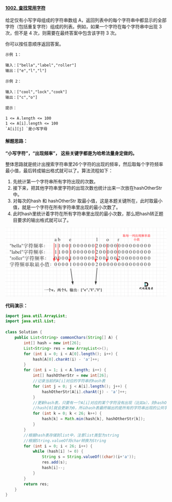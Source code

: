 #### [1002. 查找常用字符](https://leetcode-cn.com/problems/find-common-characters/)

给定仅有小写字母组成的字符串数组 A，返回列表中的每个字符串中都显示的全部字符（包括重复字符）组成的列表。例如，如果一个字符在每个字符串中出现 3 次，但不是 4 次，则需要在最终答案中包含该字符 3 次。

你可以按任意顺序返回答案。

 

```
示例 1：

输入：["bella","label","roller"]
输出：["e","l","l"]

示例 2：

输入：["cool","lock","cook"]
输出：["c","o"]

提示：

1 <= A.length <= 100
1 <= A[i].length <= 100
`A[i][j] `是小写字母
```



#### 解题思路：

**“小写字符”，“出现频率”， 这些关键字都是为哈希法量身定做的。**

整体思路就是统计出搜索字符串里26个字符的出现的频率，然后取每个字符频率最小值，最后转成输出格式就可以了。算法流程如下：

1. 先统计第一个字符串所有字符出现的次数。
2. 接下来，把其他字符串里字符的出现次数也统计出来一次放在hashOtherStr中。
3. 对每次的hash 和 hashOtherStr 取最小值，这是本题关键所在，此时取最小值，就是一个字符在所有字符串里出现的最小次数了。
4. 此时hash里统计着字符在所有字符串里出现的最小次数，那么把hash转正题目要求的输出格式就可以了。

![](image/1602641686-ZjKqgU-1002.查找常用字符.png)



**代码演示：**

```java
import java.util.ArrayList;
import java.util.List;

class Solution {
    public List<String> commonChars(String[] A) {
        int[] hash = new int[26];
        List<String> res = new ArrayList<>();
        for (int i = 0; i < A[0].length(); i++) {
            hash[A[0].charAt(i) - 'a']++;
        }
        for (int i = 1; i < A.length; i++) {
            int[] hashOtherStr = new int[26];
            //记录当前的A[i]对应的字符串的hash表
            for (int j = 0; j < A[i].length(); j++) {
                hashOtherStr[A[i].charAt(j) - 'a']++;
            }
            //更新hash表，只要有一个A[i]对应的某个字符没有出现（比如a），则hashOtherStr[0]==0
            //hash[0]就会更新为0，所以hash表最终输出的是所有的字符串出现的公共字符频率最小的次数
            for (int k = 0; k < 26; k++) {
                hash[k] = Math.min(hash[k], hashOtherStr[k]);
            }
        }
        //根据hash表存储到list中，注意list类型为string
        //根据String.valueOf将char转换为String
        for (int i = 0; i < 26; i++) {
            while (hash[i] != 0) {
                String s = String.valueOf((char)(i+'a'));
                res.add(s);
                hash[i]--;
            }
        }
        return res;
    }
}
```


